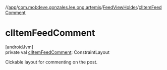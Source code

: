 //[app](../../../index.md)/[com.mobdeve.gonzales.lee.ong.artemis](../index.md)/[FeedViewHolder](index.md)/[clItemFeedComment](cl-item-feed-comment.md)

# clItemFeedComment

[androidJvm]\
private val [clItemFeedComment](cl-item-feed-comment.md): ConstraintLayout

Clckable layout for commenting on the post.
